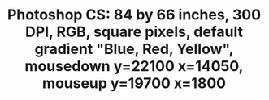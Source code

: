 ---
ee_id: '142'
site: '1'
type: '2'
long_id: 2010-045 Photoshop CS
url: 2010-045-photoshop-cs
title: 'Photoshop CS: 84 by 66 inches, 300 DPI, RGB, square pixels, default gradient
  "Blue, Red, Yellow", mousedown y=22100 x=14050, mouseup y=19700 x=1800'
year: '2010'
medium: Chromogenic print
commission:
dims: 84 x 66 inches
pitch:
ps:
live_url:
related:
youtube:
imgs: photoshop-2010-045-full-cropped-database-ropac.jpg
subheading:
display_year: '2010'
download:
add_credit:
add_credits:
related_code:
layout: things-i-made
---